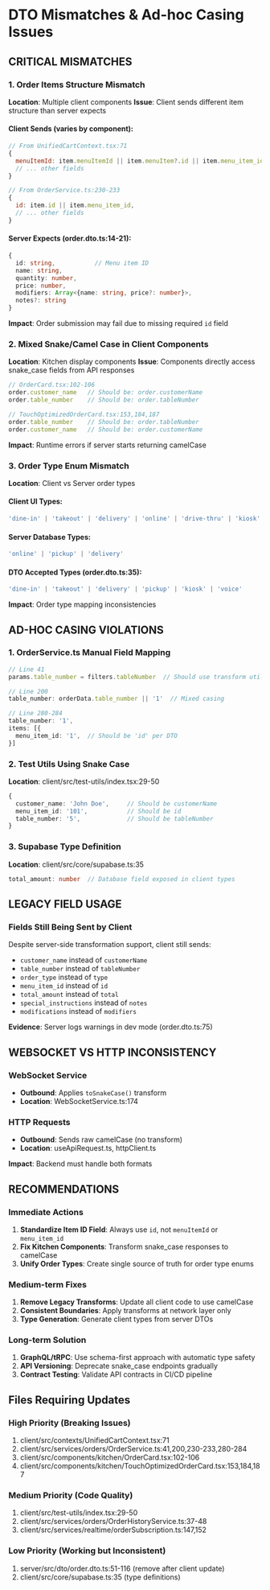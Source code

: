 # DTO Mismatches & Ad-hoc Casing Issues

## CRITICAL MISMATCHES

### 1. Order Items Structure Mismatch
**Location**: Multiple client components
**Issue**: Client sends different item structure than server expects

#### Client Sends (varies by component):
```javascript
// From UnifiedCartContext.tsx:71
{
  menuItemId: item.menuItemId || item.menuItem?.id || item.menu_item_id,
  // ... other fields
}

// From OrderService.ts:230-233
{
  id: item.id || item.menu_item_id,
  // ... other fields
}
```

#### Server Expects (order.dto.ts:14-21):
```typescript
{
  id: string,           // Menu item ID
  name: string,
  quantity: number,
  price: number,
  modifiers: Array<{name: string, price?: number}>,
  notes?: string
}
```

**Impact**: Order submission may fail due to missing required `id` field

### 2. Mixed Snake/Camel Case in Client Components
**Location**: Kitchen display components
**Issue**: Components directly access snake_case fields from API responses

```typescript
// OrderCard.tsx:102-106
order.customer_name   // Should be: order.customerName
order.table_number    // Should be: order.tableNumber

// TouchOptimizedOrderCard.tsx:153,184,187
order.table_number    // Should be: order.tableNumber
order.customer_name   // Should be: order.customerName
```

**Impact**: Runtime errors if server starts returning camelCase

### 3. Order Type Enum Mismatch
**Location**: Client vs Server order types

#### Client UI Types:
```javascript
'dine-in' | 'takeout' | 'delivery' | 'online' | 'drive-thru' | 'kiosk' | 'voice'
```

#### Server Database Types:
```javascript
'online' | 'pickup' | 'delivery'
```

#### DTO Accepted Types (order.dto.ts:35):
```javascript
'dine-in' | 'takeout' | 'delivery' | 'pickup' | 'kiosk' | 'voice'
```

**Impact**: Order type mapping inconsistencies

## AD-HOC CASING VIOLATIONS

### 1. OrderService.ts Manual Field Mapping
```typescript
// Line 41
params.table_number = filters.tableNumber  // Should use transform utility

// Line 200
table_number: orderData.table_number || '1'  // Mixed casing

// Line 280-284
table_number: '1',
items: [{
  menu_item_id: '1',  // Should be 'id' per DTO
}]
```

### 2. Test Utils Using Snake Case
**Location**: client/src/test-utils/index.tsx:29-50
```typescript
{
  customer_name: 'John Doe',     // Should be customerName
  menu_item_id: '101',           // Should be id
  table_number: '5',             // Should be tableNumber
}
```

### 3. Supabase Type Definition
**Location**: client/src/core/supabase.ts:35
```typescript
total_amount: number  // Database field exposed in client types
```

## LEGACY FIELD USAGE

### Fields Still Being Sent by Client
Despite server-side transformation support, client still sends:
- `customer_name` instead of `customerName`
- `table_number` instead of `tableNumber`
- `order_type` instead of `type`
- `menu_item_id` instead of `id`
- `total_amount` instead of `total`
- `special_instructions` instead of `notes`
- `modifications` instead of `modifiers`

**Evidence**: Server logs warnings in dev mode (order.dto.ts:75)

## WEBSOCKET VS HTTP INCONSISTENCY

### WebSocket Service
- **Outbound**: Applies `toSnakeCase()` transform
- **Location**: WebSocketService.ts:174

### HTTP Requests
- **Outbound**: Sends raw camelCase (no transform)
- **Location**: useApiRequest.ts, httpClient.ts

**Impact**: Backend must handle both formats

## RECOMMENDATIONS

### Immediate Actions
1. **Standardize Item ID Field**: Always use `id`, not `menuItemId` or `menu_item_id`
2. **Fix Kitchen Components**: Transform snake_case responses to camelCase
3. **Unify Order Types**: Create single source of truth for order type enums

### Medium-term Fixes
1. **Remove Legacy Transforms**: Update all client code to use camelCase
2. **Consistent Boundaries**: Apply transforms at network layer only
3. **Type Generation**: Generate client types from server DTOs

### Long-term Solution
1. **GraphQL/tRPC**: Use schema-first approach with automatic type safety
2. **API Versioning**: Deprecate snake_case endpoints gradually
3. **Contract Testing**: Validate API contracts in CI/CD pipeline

## Files Requiring Updates

### High Priority (Breaking Issues)
1. client/src/contexts/UnifiedCartContext.tsx:71
2. client/src/services/orders/OrderService.ts:41,200,230-233,280-284
3. client/src/components/kitchen/OrderCard.tsx:102-106
4. client/src/components/kitchen/TouchOptimizedOrderCard.tsx:153,184,187

### Medium Priority (Code Quality)
1. client/src/test-utils/index.tsx:29-50
2. client/src/services/orders/OrderHistoryService.ts:37-48
3. client/src/services/realtime/orderSubscription.ts:147,152

### Low Priority (Working but Inconsistent)
1. server/src/dto/order.dto.ts:51-116 (remove after client update)
2. client/src/core/supabase.ts:35 (type definitions)